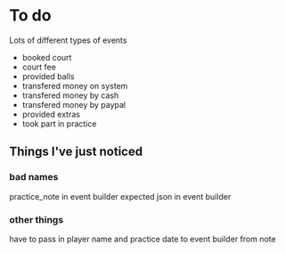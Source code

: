 To do
===

Lots of different types of events

* booked court 
* court fee
* provided balls
* transfered money on system
* transfered money by cash
* transfered money by paypal
* provided extras
* took part in practice

Things I've just noticed
---

### bad names
practice_note in event builder
expected json in event builder

### other things
have to pass in player name and practice date to event builder from note